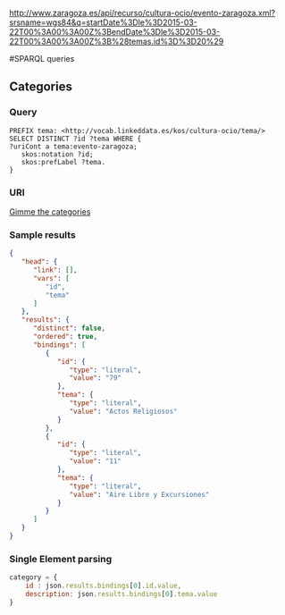 http://www.zaragoza.es/api/recurso/cultura-ocio/evento-zaragoza.xml?srsname=wgs84&q=startDate%3Dle%3D2015-03-22T00%3A00%3A00Z%3BendDate%3Dle%3D2015-03-22T00%3A00%3A00Z%3B%28temas.id%3D%3D20%29

#SPARQL queries

## Categories

### Query
```sparql
PREFIX tema: <http://vocab.linkeddata.es/kos/cultura-ocio/tema/>
SELECT DISTINCT ?id ?tema WHERE {	
?uriCont a tema:evento-zaragoza;
   skos:notation ?id;
   skos:prefLabel ?tema.		
}
```
### URI
[Gimme the categories](http://datos.zaragoza.es/sparql?query=PREFIX+tema%3A+%3Chttp%3A%2F%2Fvocab.linkeddata.es%2Fkos%2Fcultura-ocio%2Ftema%2F%3E%0D%0ASELECT+DISTINCT+%3Fid+%3Ftema+WHERE+%7B%09%0D%0A%3FuriCont+a+tema%3Aevento-zaragoza%3B%0D%0A+++skos%3Anotation+%3Fid%3B%0D%0A+++skos%3AprefLabel+%3Ftema.%09%09%0D%0A%7D+ORDER+BY+%3Ftema&format=application%2Fsparql-results%2Bjson)

### Sample results

```json
{
   "head": {
      "link": [],
      "vars": [
         "id",
         "tema"
      ]
   },
   "results": {
      "distinct": false,
      "ordered": true,
      "bindings": [
         {
            "id": {
               "type": "literal",
               "value": "79"
            },
            "tema": {
               "type": "literal",
               "value": "Actos Religiosos"
            }
         },
         {
            "id": {
               "type": "literal",
               "value": "11"
            },
            "tema": {
               "type": "literal",
               "value": "Aire Libre y Excursiones"
            }
         }
      ]
   }
}
```
### Single Element parsing

```javascript
category = {
	id : json.results.bindings[0].id.value,
	description: json.results.bindings[0].tema.value
}
```
